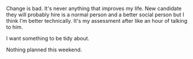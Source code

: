 Change is bad. It's never anything that improves my life. New candidate they will probably hire is a normal person and a better social person but I think I'm better technically. It's my assessment after like an hour of talking to him.

I want something to be tidy about.

Nothing planned this weekend.
